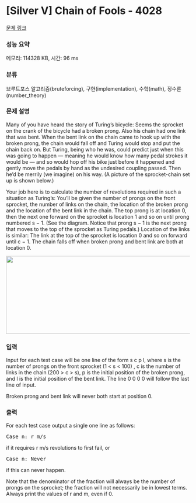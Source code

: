 # [Silver V] Chain of Fools - 4028 

[문제 링크](https://www.acmicpc.net/problem/4028) 

### 성능 요약

메모리: 114328 KB, 시간: 96 ms

### 분류

브루트포스 알고리즘(bruteforcing), 구현(implementation), 수학(math), 정수론(number_theory)

### 문제 설명

<p>Many of you have heard the story of Turing’s bicycle: Seems the sprocket on the crank of the bicycle had a broken prong. Also his chain had one link that was bent. When the bent link on the chain came to hook up with the broken prong, the chain would fall off and Turing would stop and put the chain back on. But Turing, being who he was, could predict just when this was going to happen — meaning he would know how many pedal strokes it would be — and so would hop off his bike just before it happened and gently move the pedals by hand as the undesired coupling passed. Then he’d be merrily (we imagine) on his way. (A picture of the sprocket-chain set up is shown below.)</p>

<p>Your job here is to calculate the number of revolutions required in such a situation as Turing’s: You’ll be given the number of prongs on the front sprocket, the number of links on the chain, the location of the broken prong and the location of the bent link in the chain. The top prong is at location 0, then the next one forward on the sprocket is location 1 and so on until prong numbered s − 1. (See the diagram. Notice that prong s − 1 is the next prong that moves to the top of the sprocket as Turing pedals.) Location of the links is similar: The link at the top of the sprocket is location 0 and so on forward until c − 1. The chain falls off when broken prong and bent link are both at location 0.</p>

<p style="text-align: center;"><img alt="" src="" style="height:213px; width:507px"></p>

### 입력 

 <p>Input for each test case will be one line of the form s c p l, where s is the number of prongs on the front sprocket (1 < s < 100) , c is the number of links in the chain (200 > c > s), p is the initial position of the broken prong, and l is the initial position of the bent link. The line 0 0 0 0 will follow the last line of input.</p>

<p>Broken prong and bent link will never both start at position 0.</p>

### 출력 

 <p>For each test case output a single one line as follows:</p>

<pre>Case n: r m/s</pre>

<p>if it requires r m/s revolutions to first fail, or</p>

<pre>Case n: Never</pre>

<p>if this can never happen.</p>

<p>Note that the denominator of the fraction will always be the number of prongs on the sprocket; the fraction will not necessarily be in lowest terms. Always print the values of r and m, even if 0.</p>

